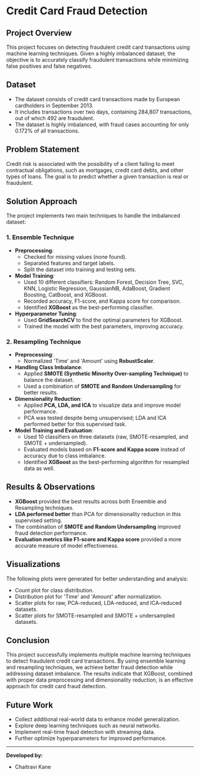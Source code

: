 # Credit Card Fraud Detection

## Project Overview
This project focuses on detecting fraudulent credit card transactions using machine learning techniques. Given a highly imbalanced dataset, the objective is to accurately classify fraudulent transactions while minimizing false positives and false negatives.

## Dataset
- The dataset consists of credit card transactions made by European cardholders in September 2013.
- It includes transactions over two days, containing 284,807 transactions, out of which 492 are fraudulent.
- The dataset is highly imbalanced, with fraud cases accounting for only 0.172% of all transactions.

## Problem Statement
Credit risk is associated with the possibility of a client failing to meet contractual obligations, such as mortgages, credit card debts, and other types of loans. The goal is to predict whether a given transaction is real or fraudulent.

## Solution Approach
The project implements two main techniques to handle the imbalanced dataset:

### 1. Ensemble Technique
- **Preprocessing**:
  - Checked for missing values (none found).
  - Separated features and target labels.
  - Split the dataset into training and testing sets.
- **Model Training**:
  - Used 10 different classifiers: Random Forest, Decision Tree, SVC, KNN, Logistic Regression, GaussianNB, AdaBoost, Gradient Boosting, CatBoost, and XGBoost.
  - Recorded accuracy, F1-score, and Kappa score for comparison.
  - Identified **XGBoost** as the best-performing classifier.
- **Hyperparameter Tuning**:
  - Used **GridSearchCV** to find the optimal parameters for XGBoost.
  - Trained the model with the best parameters, improving accuracy.

### 2. Resampling Technique
- **Preprocessing**:
  - Normalized 'Time' and 'Amount' using **RobustScaler**.
- **Handling Class Imbalance**:
  - Applied **SMOTE (Synthetic Minority Over-sampling Technique)** to balance the dataset.
  - Used a combination of **SMOTE and Random Undersampling** for better results.
- **Dimensionality Reduction**:
  - Applied **PCA, LDA, and ICA** to visualize data and improve model performance.
  - PCA was tested despite being unsupervised; LDA and ICA performed better for this supervised task.
- **Model Training and Evaluation**:
  - Used 10 classifiers on three datasets (raw, SMOTE-resampled, and SMOTE + undersampled).
  - Evaluated models based on **F1-score and Kappa score** instead of accuracy due to class imbalance.
  - Identified **XGBoost** as the best-performing algorithm for resampled data as well.

## Results & Observations
- **XGBoost** provided the best results across both Ensemble and Resampling techniques.
- **LDA performed better** than PCA for dimensionality reduction in this supervised setting.
- The combination of **SMOTE and Random Undersampling** improved fraud detection performance.
- **Evaluation metrics like F1-score and Kappa score** provided a more accurate measure of model effectiveness.

## Visualizations
The following plots were generated for better understanding and analysis:
- Count plot for class distribution.
- Distribution plot for 'Time' and 'Amount' after normalization.
- Scatter plots for raw, PCA-reduced, LDA-reduced, and ICA-reduced datasets.
- Scatter plots for SMOTE-resampled and SMOTE + undersampled datasets.

## Conclusion
This project successfully implements multiple machine learning techniques to detect fraudulent credit card transactions. By using ensemble learning and resampling techniques, we achieve better fraud detection while addressing dataset imbalance. The results indicate that XGBoost, combined with proper data preprocessing and dimensionality reduction, is an effective approach for credit card fraud detection.

## Future Work
- Collect additional real-world data to enhance model generalization.
- Explore deep learning techniques such as neural networks.
- Implement real-time fraud detection with streaming data.
- Further optimize hyperparameters for improved performance.

---
**Developed by:**  
- Chaitravi Kane
